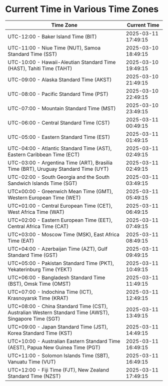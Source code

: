 # Current Time in Various Time Zones

| Time Zone | Current Time |
|-----------|--------------|
| UTC-12:00 - Baker Island Time (BIT) | 2025-03-11 17:49:15 |
| UTC-11:00 - Niue Time (NUT), Samoa Standard Time (SST) | 2025-03-10 18:49:15 |
| UTC-10:00 - Hawaii-Aleutian Standard Time (HAST), Tahiti Time (TAHT) | 2025-03-10 19:49:15 |
| UTC-09:00 - Alaska Standard Time (AKST) | 2025-03-10 21:49:15 |
| UTC-08:00 - Pacific Standard Time (PST) | 2025-03-10 22:49:15 |
| UTC-07:00 - Mountain Standard Time (MST) | 2025-03-10 23:49:15 |
| UTC-06:00 - Central Standard Time (CST) | 2025-03-11 00:49:15 |
| UTC-05:00 - Eastern Standard Time (EST) | 2025-03-11 01:49:15 |
| UTC-04:00 - Atlantic Standard Time (AST), Eastern Caribbean Time (ECT) | 2025-03-11 02:49:15 |
| UTC-03:00 - Argentina Time (ART), Brasília Time (BRT), Uruguay Standard Time (UYT) | 2025-03-11 02:49:15 |
| UTC-02:00 - South Georgia and the South Sandwich Islands Time (SGT) | 2025-03-11 03:49:15 |
| UTC±00:00 - Greenwich Mean Time (GMT), Western European Time (WET) | 2025-03-11 05:49:15 |
| UTC+01:00 - Central European Time (CET), West Africa Time (WAT) | 2025-03-11 06:49:15 |
| UTC+02:00 - Eastern European Time (EET), Central Africa Time (CAT) | 2025-03-11 07:49:15 |
| UTC+03:00 - Moscow Time (MSK), East Africa Time (EAT) | 2025-03-11 08:49:15 |
| UTC+04:00 - Azerbaijan Time (AZT), Gulf Standard Time (GST) | 2025-03-11 09:49:15 |
| UTC+05:00 - Pakistan Standard Time (PKT), Yekaterinburg Time (YEKT) | 2025-03-11 10:49:15 |
| UTC+06:00 - Bangladesh Standard Time (BST), Omsk Time (OMST) | 2025-03-11 11:49:15 |
| UTC+07:00 - Indochina Time (ICT), Krasnoyarsk Time (KRAT) | 2025-03-11 12:49:15 |
| UTC+08:00 - China Standard Time (CST), Australian Western Standard Time (AWST), Singapore Time (SGT) | 2025-03-11 13:49:15 |
| UTC+09:00 - Japan Standard Time (JST), Korea Standard Time (KST) | 2025-03-11 14:49:15 |
| UTC+10:00 - Australian Eastern Standard Time (AEST), Papua New Guinea Time (PGT) | 2025-03-11 16:49:15 |
| UTC+11:00 - Solomon Islands Time (SBT), Vanuatu Time (VUT) | 2025-03-11 16:49:15 |
| UTC+12:00 - Fiji Time (FJT), New Zealand Standard Time (NZST) | 2025-03-11 17:49:15 |
